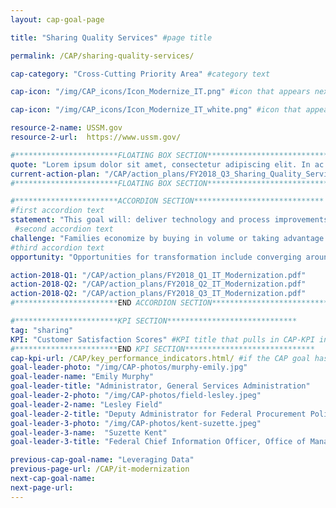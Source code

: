 ```yaml
---
layout: cap-goal-page

title: "Sharing Quality Services" #page title

permalink: /CAP/sharing-quality-services/

cap-category: "Cross-Cutting Priority Area" #category text

cap-icon: "/img/CAP_icons/Icon_Modernize_IT.png" #icon that appears next to title

cap-icon: "/img/CAP_icons/Icon_Modernize_IT_white.png" #icon that appears next to title

resource-2-name: USSM.gov
resource-2-url:  https://www.ussm.gov/

#***********************FLOATING BOX SECTION*****************************
quote: "Lorem ipsum dolor sit amet, consectetur adipiscing elit. In ac velit et neque tincidunt sagittis. Aliquam eget lacinia sapien."
current-action-plan: "/CAP/action_plans/FY2018_Q3_Sharing_Quality_Services.pdf"
#***********************FLOATING BOX SECTION*****************************

#***********************ACCORDION SECTION*****************************
#first accordion text
statement: "This goal will: deliver technology and process improvements that will improve citizen services, such as faster hiring so more border security officers can be hired and in place faster and expedited payments to small businesses so the economy can continue to grow and thrive; and simpler grants application processes so more grant resources are directed to results rather than duplicative compliance actions; reduce taxpayer costs by closing the gap between the Federal Government’s performance in administrative services and industry best in class; and shift time, effort, and funding currently spent on administrative services to core missions in support of American citizens."
 #second accordion text
challenge: "Families economize by buying in volume or taking advantage of the sharing economy such as car or vacation rental sharing. Businesses, non-profits, and state governments have reduced costs and workload by streamlining administrative activities such as human resource transactions, financial management, grants management, contracts, and information technology support to reduce costs and increase efficiency. The Federal Government needs to do the same. For example, the Federal Government outspends the private sector when creating tax-filing paperwork (W-2s). Industry has used technology and innovation to reduce the cost to around $80 while Government still spends an average of $120. We need to close this gap."
#third accordion text
opportunity: "Opportunities for transformation include converging around common standards for administrative activities to reduce “unique” requirements and duplicate contracts and:"

action-2018-Q1: "/CAP/action_plans/FY2018_Q1_IT_Modernization.pdf"
action-2018-Q2: "/CAP/action_plans/FY2018_Q2_IT_Modernization.pdf"
action-2018-Q2: "/CAP/action_plans/FY2018_Q3_IT_Modernization.pdf"
#***********************END ACCORDION SECTION*****************************

#***********************KPI SECTION*****************************
tag: "sharing"
KPI: "Customer Satisfaction Scores" #KPI title that pulls in CAP-KPI include
#***********************END KPI SECTION*****************************
cap-kpi-url: /CAP/key_performance_indicators.html/ #if the CAP goal has a KPI, it will appear as a button under the title. The button links to the Tableau dashboard
goal-leader-photo: "/img/CAP-photos/murphy-emily.jpg"
goal-leader-name: "Emily Murphy"
goal-leader-title: "Administrator, General Services Administration"
goal-leader-2-photo: "/img/CAP-photos/field-lesley.jpeg"
goal-leader-2-name: "Lesley Field"
goal-leader-2-title: "Deputy Administrator for Federal Procurement Policy and Shared Services Policy Officer, Office of Management and Budget"
goal-leader-3-photo: "/img/CAP-photos/kent-suzette.jpeg"
goal-leader-3-name:  "Suzette Kent"
goal-leader-3-title: "Federal Chief Information Officer, Office of Management and Budget"

previous-cap-goal-name: "Leveraging Data"
previous-page-url: /CAP/it-modernization
next-cap-goal-name:
next-page-url:
---  
```

